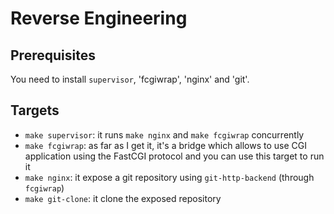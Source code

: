# Reverse Engineering

## Prerequisites
You need to install `supervisor`, 'fcgiwrap', 'nginx' and 'git'. 

## Targets
* `make supervisor`: it runs `make nginx` and `make fcgiwrap` concurrently
* `make fcgiwrap`: as far as I get it, it's a bridge which allows to use CGI application using the FastCGI protocol and you can use this target to run it
* `make nginx`: it expose a git repository using `git-http-backend` (through `fcgiwrap`)
* `make git-clone`: it clone the exposed repository

